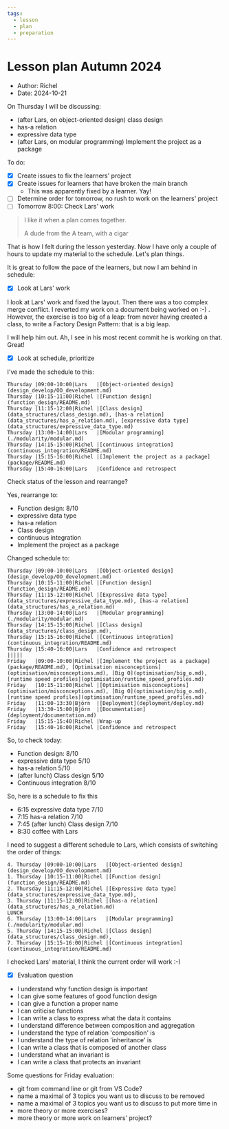 ```yaml
---
tags:
  - lesson
  - plan
  - preparation
---
```


# Lesson plan Autumn 2024

- Author: Richel
- Date: 2024-10-21

On Thursday I will be discussing:

- (after Lars, on object-oriented design) class design
- has-a relation
- expressive data type
- (after Lars, on modular programming) Implement the project as a package

To do:

- [x] Create issues to fix the learners' project
- [x] Create issues for learners that have broken the main branch
    - This was apparently fixed by a learner. Yay!
- [ ] Determine order for tomorrow, no rush to work on the learners' project
- [ ] Tomorrow 8:00: Check Lars' work

> I like it when a plan comes together.
>
> A dude from the A team, with a cigar

That is how I felt during the lesson yesterday. Now I have only a couple of
hours to update my material to the schedule. Let's plan things.

It is great to follow the pace of the learners,
but now I am behind in schedule:


- [x] Look at Lars' work

I look at Lars' work and fixed the layout. Then there was a too complex
merge conflict. I reverted my work on a document being worked on :-) .
However, the exercise is too big of a leap: from never having
created a class, to write a Factory Design Pattern: that is a big leap.

I will help him out. Ah, I see in his most recent commit he is working on that.
Great!

- [x] Look at schedule, prioritize

I've made the schedule to this:

```text
Thursday |09:00-10:00|Lars   |[Object-oriented design](design_develop/OO_development.md)
Thursday |10:15-11:00|Richel |[Function design](function_design/README.md)
Thursday |11:15-12:00|Richel |[Class design](data_structures/class_design.md), [has-a relation](data_structures/has_a_relation.md), [expressive data type](data_structures/expressive_data_type.md)
Thursday |13:00-14:00|Lars   |[Modular programming](./modularity/modular.md)
Thursday |14:15-15:00|Richel |[continuous integration](continuous_integration/README.md)
Thursday |15:15-16:00|Richel |[Implement the project as a package](package/README.md)
Thursday |15:40-16:00|Lars   |Confidence and retrospect
```

Check status of the lesson and rearrange?

Yes, rearrange to:

- Function design: 8/10
- expressive data type
- has-a relation
- Class design
- continuous integration
- Implement the project as a package

Changed schedule to:

```text
Thursday |09:00-10:00|Lars   |[Object-oriented design](design_develop/OO_development.md)
Thursday |10:15-11:00|Richel |[Function design](function_design/README.md)
Thursday |11:15-12:00|Richel |[Expressive data type](data_structures/expressive_data_type.md), [has-a relation](data_structures/has_a_relation.md)
Thursday |13:00-14:00|Lars   |[Modular programming](./modularity/modular.md)
Thursday |14:15-15:00|Richel |[Class design](data_structures/class_design.md),
Thursday |15:15-16:00|Richel |[Continuous integration](continuous_integration/README.md)
Thursday |15:40-16:00|Lars   |Confidence and retrospect
|||||
Friday   |09:00-10:00|Richel |[Implement the project as a package](package/README.md), [Optimisation misconceptions](optimisation/misconceptions.md), [Big O](optimisation/big_o.md), [runtime speed profiles](optimisation/runtime_speed_profiles.md)
Friday   |10:15-11:00|Richel |[Optimisation misconceptions](optimisation/misconceptions.md), [Big O](optimisation/big_o.md), [runtime speed profiles](optimisation/runtime_speed_profiles.md)
Friday   |11:00-13:30|Björn  |[Deployment](deployment/deploy.md)
Friday   |13:30-15:00|Björn  |[Documentation](deployment/documentation.md)
Friday   |15:15-15:40|Richel |Wrap-up
Friday   |15:40-16:00|Richel |Confidence and retrospect
```

So, to check today:

- Function design: 8/10
- expressive data type 5/10
- has-a relation 5/10
- (after lunch) Class design 5/10
- Continuous integration 8/10

So, here is a schedule to fix this

- 6:15 expressive data type 7/10
- 7:15 has-a relation 7/10
- 7:45 (after lunch) Class design 7/10
- 8:30 coffee with Lars

I need to suggest a different schedule to Lars, which consists of switching
the order of things:

```text
4. Thursday |09:00-10:00|Lars   |[Object-oriented design](design_develop/OO_development.md)
1. Thursday |10:15-11:00|Richel |[Function design](function_design/README.md)
2. Thursday |11:15-12:00|Richel |[Expressive data type](data_structures/expressive_data_type.md),
3. Thursday |11:15-12:00|Richel |[has-a relation](data_structures/has_a_relation.md)
LUNCH
6. Thursday |13:00-14:00|Lars   |[Modular programming](./modularity/modular.md)
5. Thursday |14:15-15:00|Richel |[Class design](data_structures/class_design.md),
7. Thursday |15:15-16:00|Richel |[Continuous integration](continuous_integration/README.md)
```

I checked Lars' material, I think the current order will work :-)

- [x] Evaluation question

- I understand why function design is important
- I can give some features of good function design
- I can give a function a proper name
- I can criticise functions
- I can write a class to express what the data it contains
- I understand difference between composition and aggregation
- I understand the type of relation 'composition' is
- I understand the type of relation 'inheritance' is
- I can write a class that is composed of another class
- I understand what an invariant is
- I can write a class that protects an invariant

Some questions for Friday evaluation:

- git from command line or git from VS Code?
- name a maximal of 3 topics you want us to discuss to be removed
- name a maximal of 3 topics you want us to discuss to put more time in
- more theory or more exercises?
- more theory or more work on learners' project?

